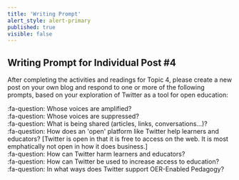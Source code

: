 ```yaml
---
title: 'Writing Prompt'
alert_style: alert-primary
published: true
visible: false
---
```


## Writing Prompt for Individual Post #4

After completing the activities and readings for Topic 4, please create a new post on your own blog and respond to one or more of the following prompts, based on your exploration of Twitter as a tool for open education:

:fa-question: Whose voices are amplified?   
:fa-question: Whose voices are suppressed?  
:fa-question: What is being shared (articles, links, conversations...)?     
:fa-question: How does an 'open' platform like Twitter help learners and educators? [Twitter is open in that it is free to access on the web. It is most emphatically not open in how it does business.]   
:fa-question: How can Twitter harm learners and educators?   
:fa-question: How can Twitter be used to increase access to education?   
:fa-question: In what ways does Twitter support OER-Enabled Pedagogy?  
